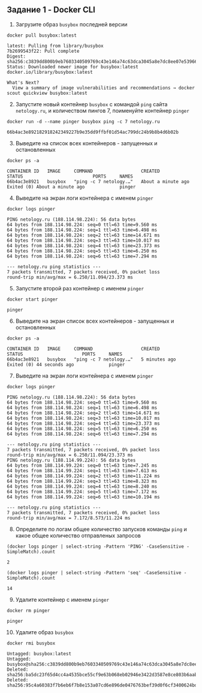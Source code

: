 ## Задание 1 - Docker CLI

1. Загрузите образ `busybox` последней версии
```
docker pull busybox:latest
```
```
latest: Pulling from library/busybox
7b2699543f22: Pull complete
Digest: sha256:c3839dd800b9eb7603340509769c43e146a74c63dca3045a8e7dc8ee07e53966
Status: Downloaded newer image for busybox:latest
docker.io/library/busybox:latest

What's Next?
  View a summary of image vulnerabilities and recommendations → docker scout quickview busybox:latest
```
2. Запустите новый контейнер `busybox` с командой `ping` сайта `netology.ru`, и количеством пингов 7, поименуйте контейнер `pinger`
```
docker run -d --name pinger busybox ping -c 7 netology.ru
```
```
66b4ac3e892182918242349227b9e35dd9ffbf01d54ac799dc24b9b8b4d6b02b
```
3. Выведите на список всех контейнеров - запущенных и остановленных
```
docker ps -a
```
```
CONTAINER ID   IMAGE     COMMAND                  CREATED              STATUS                          PORTS     NAMES
66b4ac3e8921   busybox   "ping -c 7 netology.…"   About a minute ago   Exited (0) About a minute ago             pinger
```
4. Выведите на экран логи контейнера с именем `pinger`
```
docker logs pinger
```
```
PING netology.ru (188.114.98.224): 56 data bytes
64 bytes from 188.114.98.224: seq=0 ttl=63 time=9.560 ms
64 bytes from 188.114.98.224: seq=1 ttl=63 time=6.498 ms
64 bytes from 188.114.98.224: seq=2 ttl=63 time=14.671 ms
64 bytes from 188.114.98.224: seq=3 ttl=63 time=10.017 ms
64 bytes from 188.114.98.224: seq=4 ttl=63 time=23.373 ms
64 bytes from 188.114.98.224: seq=5 ttl=63 time=6.250 ms
64 bytes from 188.114.98.224: seq=6 ttl=63 time=7.294 ms

--- netology.ru ping statistics ---
7 packets transmitted, 7 packets received, 0% packet loss
round-trip min/avg/max = 6.250/11.094/23.373 ms
```
5. Запустите второй раз контейнер с именем `pinger`
```
docker start pinger
```
```
pinger
```
6. Выведите на экран список всех контейнеров - запущенных и остановленных
```
docker ps -a
```
```
CONTAINER ID   IMAGE     COMMAND                  CREATED         STATUS                      PORTS     NAMES
66b4ac3e8921   busybox   "ping -c 7 netology.…"   5 minutes ago   Exited (0) 44 seconds ago             pinger
```
7. Выведите на экран логи контейнера с именем `pinger`
```
docker logs pinger
```
```
PING netology.ru (188.114.98.224): 56 data bytes
64 bytes from 188.114.98.224: seq=0 ttl=63 time=9.560 ms
64 bytes from 188.114.98.224: seq=1 ttl=63 time=6.498 ms
64 bytes from 188.114.98.224: seq=2 ttl=63 time=14.671 ms
64 bytes from 188.114.98.224: seq=3 ttl=63 time=10.017 ms
64 bytes from 188.114.98.224: seq=4 ttl=63 time=23.373 ms
64 bytes from 188.114.98.224: seq=5 ttl=63 time=6.250 ms
64 bytes from 188.114.98.224: seq=6 ttl=63 time=7.294 ms

--- netology.ru ping statistics ---
7 packets transmitted, 7 packets received, 0% packet loss
round-trip min/avg/max = 6.250/11.094/23.373 ms
PING netology.ru (188.114.99.224): 56 data bytes
64 bytes from 188.114.99.224: seq=0 ttl=63 time=7.245 ms
64 bytes from 188.114.99.224: seq=1 ttl=63 time=7.613 ms
64 bytes from 188.114.99.224: seq=2 ttl=63 time=11.224 ms
64 bytes from 188.114.99.224: seq=3 ttl=63 time=8.323 ms
64 bytes from 188.114.99.224: seq=4 ttl=63 time=8.240 ms
64 bytes from 188.114.99.224: seq=5 ttl=63 time=7.172 ms
64 bytes from 188.114.99.224: seq=6 ttl=63 time=10.194 ms

--- netology.ru ping statistics ---
7 packets transmitted, 7 packets received, 0% packet loss
round-trip min/avg/max = 7.172/8.573/11.224 ms
```
8. Определите по логам общее количество запусков команды `ping` и какое общее количество отправленых запросов
```
(docker logs pinger | select-string -Pattern 'PING' -CaseSensitive -SimpleMatch).count
```
```
2
```
```
(docker logs pinger | select-string -Pattern 'seq' -CaseSensitive -SimpleMatch).count
```
```
14
```
9.  Удалите контейнер с именем `pinger`
```
docker rm pinger
```
```
pinger
```
10. Удалите образ `busybox`
```
docker rmi busybox
```
```
Untagged: busybox:latest
Untagged: busybox@sha256:c3839dd800b9eb7603340509769c43e146a74c63dca3045a8e7dc8ee07e53966
Deleted: sha256:ba5dc23f65d4cc4a4535bce55cf9e63b068eb02946e3422d3587e8ce803b6aab
Deleted: sha256:95c4a60383f7b6eb6f7b8e153a07cd6e896de0476763bef39d0f6cf3400624bd
```
